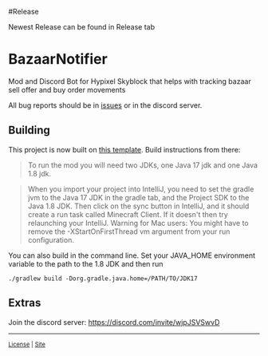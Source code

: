 #Release

Newest Release can be found in Release tab


# BazaarNotifier

Mod and Discord Bot for Hypixel Skyblock that helps with tracking bazaar sell offer and buy order movements



All bug reports should be in [issues](https://github.com/symt/BazaarNotifier/issues) or in the discord server.


## Building

This project is now built on [this template](https://github.com/romangraef/Forge1.8.9Template/). Build instructions from there: 

> To run the mod you will need two JDKs, one Java 17 jdk and one Java 1.8 jdk.

> When you import your project into IntelliJ, you need to set the gradle jvm to the Java 17 JDK in the gradle tab, and the Project SDK to the Java 1.8 JDK. Then click on the sync button in IntelliJ, and it should create a run task called Minecraft Client. If it doesn't then try relaunching your IntelliJ. Warning for Mac users: You might have to remove the -XStartOnFirstThread vm argument from your run configuration.

You can also build in the command line. Set your JAVA_HOME environment variable to the path to the 1.8 JDK and then run

```
./gradlew build -Dorg.gradle.java.home=/PATH/TO/JDK17
```

## Extras

Join the discord server: https://discord.com/invite/wjpJSVSwvD


<hr/>

<sub>[License](https://github.com/symt/BazaarNotifier/blob/master/license.txt) | [Site](https://meyi.dev)</sub>
